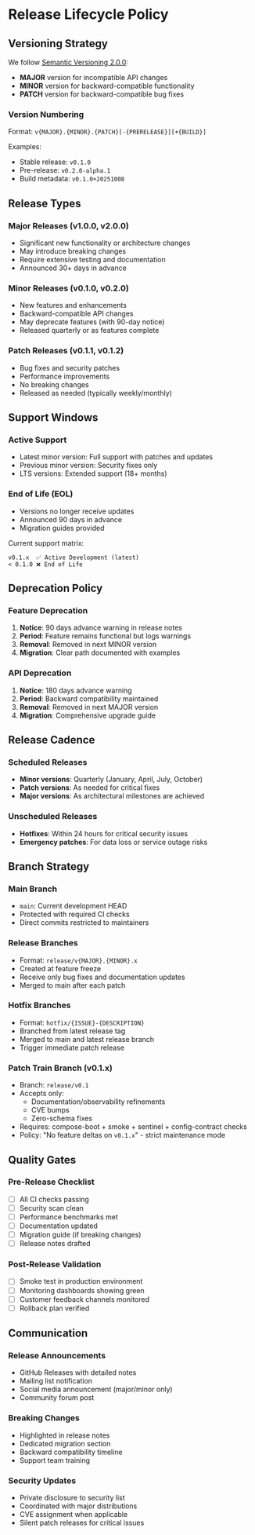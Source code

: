 # Release Lifecycle Policy

## Versioning Strategy

We follow [Semantic Versioning 2.0.0](https://semver.org/):

- **MAJOR** version for incompatible API changes
- **MINOR** version for backward-compatible functionality
- **PATCH** version for backward-compatible bug fixes

### Version Numbering

Format: `v{MAJOR}.{MINOR}.{PATCH}[-{PRERELEASE}][+{BUILD}]`

Examples:
- Stable release: `v0.1.0`
- Pre-release: `v0.2.0-alpha.1`
- Build metadata: `v0.1.0+20251008`

## Release Types

### Major Releases (v1.0.0, v2.0.0)
- Significant new functionality or architecture changes
- May introduce breaking changes
- Require extensive testing and documentation
- Announced 30+ days in advance

### Minor Releases (v0.1.0, v0.2.0)
- New features and enhancements
- Backward-compatible API changes
- May deprecate features (with 90-day notice)
- Released quarterly or as features complete

### Patch Releases (v0.1.1, v0.1.2)
- Bug fixes and security patches
- Performance improvements
- No breaking changes
- Released as needed (typically weekly/monthly)

## Support Windows

### Active Support
- Latest minor version: Full support with patches and updates
- Previous minor version: Security fixes only
- LTS versions: Extended support (18+ months)

### End of Life (EOL)
- Versions no longer receive updates
- Announced 90 days in advance
- Migration guides provided

Current support matrix:
```
v0.1.x  ✅ Active Development (latest)
< 0.1.0 ❌ End of Life
```

## Deprecation Policy

### Feature Deprecation
1. **Notice**: 90 days advance warning in release notes
2. **Period**: Feature remains functional but logs warnings
3. **Removal**: Removed in next MINOR version
4. **Migration**: Clear path documented with examples

### API Deprecation
1. **Notice**: 180 days advance warning
2. **Period**: Backward compatibility maintained
3. **Removal**: Removed in next MAJOR version
4. **Migration**: Comprehensive upgrade guide

## Release Cadence

### Scheduled Releases
- **Minor versions**: Quarterly (January, April, July, October)
- **Patch versions**: As needed for critical fixes
- **Major versions**: As architectural milestones are achieved

### Unscheduled Releases
- **Hotfixes**: Within 24 hours for critical security issues
- **Emergency patches**: For data loss or service outage risks

## Branch Strategy

### Main Branch
- `main`: Current development HEAD
- Protected with required CI checks
- Direct commits restricted to maintainers

### Release Branches
- Format: `release/v{MAJOR}.{MINOR}.x`
- Created at feature freeze
- Receive only bug fixes and documentation updates
- Merged to main after each patch

### Hotfix Branches
- Format: `hotfix/{ISSUE}-{DESCRIPTION}`
- Branched from latest release tag
- Merged to main and latest release branch
- Trigger immediate patch release

### Patch Train Branch (v0.1.x)
- Branch: `release/v0.1`
- Accepts only:
  * Documentation/observability refinements
  * CVE bumps
  * Zero-schema fixes
- Requires: compose-boot + smoke + sentinel + config-contract checks
- Policy: "No feature deltas on `v0.1.x`" - strict maintenance mode

## Quality Gates

### Pre-Release Checklist
- [ ] All CI checks passing
- [ ] Security scan clean
- [ ] Performance benchmarks met
- [ ] Documentation updated
- [ ] Migration guide (if breaking changes)
- [ ] Release notes drafted

### Post-Release Validation
- [ ] Smoke test in production environment
- [ ] Monitoring dashboards showing green
- [ ] Customer feedback channels monitored
- [ ] Rollback plan verified

## Communication

### Release Announcements
- GitHub Releases with detailed notes
- Mailing list notification
- Social media announcement (major/minor only)
- Community forum post

### Breaking Changes
- Highlighted in release notes
- Dedicated migration section
- Backward compatibility timeline
- Support team training

### Security Updates
- Private disclosure to security list
- Coordinated with major distributions
- CVE assignment when applicable
- Silent patch releases for critical issues